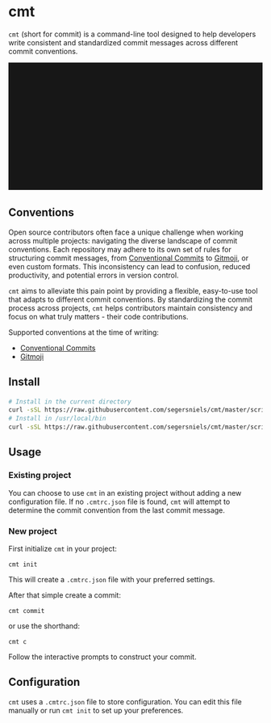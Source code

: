 # cmt

`cmt` (short for commit) is a command-line tool designed to help developers write consistent and standardized commit messages across different commit conventions.

![demo](demo.gif)

## Conventions

Open source contributors often face a unique challenge when working across multiple projects: navigating the diverse landscape of commit conventions. Each repository may adhere to its own set of rules for structuring commit messages, from [Conventional Commits](https://www.conventionalcommits.org/en/v1.0.0/) to [Gitmoji](https://gitmoji.dev/), or even custom formats. This inconsistency can lead to confusion, reduced productivity, and potential errors in version control.

`cmt` aims to alleviate this pain point by providing a flexible, easy-to-use tool that adapts to different commit conventions. By standardizing the commit process across projects, `cmt` helps contributors maintain consistency and focus on what truly matters - their code contributions.

Supported conventions at the time of writing:

- [Conventional Commits](https://www.conventionalcommits.org/en/v1.0.0/)
- [Gitmoji](https://gitmoji.dev/)

## Install

```bash
# Install in the current directory
curl -sSL https://raw.githubusercontent.com/segersniels/cmt/master/scripts/install.sh | bash
# Install in /usr/local/bin
curl -sSL https://raw.githubusercontent.com/segersniels/cmt/master/scripts/install.sh | sudo bash -s /usr/local/bin
```

## Usage

### Existing project

You can choose to use `cmt` in an existing project without adding a new configuration file.
If no `.cmtrc.json` file is found, `cmt` will attempt to determine the commit convention from the last commit message.

### New project

First initialize `cmt` in your project:

```
cmt init
```

This will create a `.cmtrc.json` file with your preferred settings.

After that simple create a commit:

```
cmt commit
```

or use the shorthand:

```
cmt c
```

Follow the interactive prompts to construct your commit.

## Configuration

`cmt` uses a `.cmtrc.json` file to store configuration. You can edit this file manually or run `cmt init` to set up your preferences.
